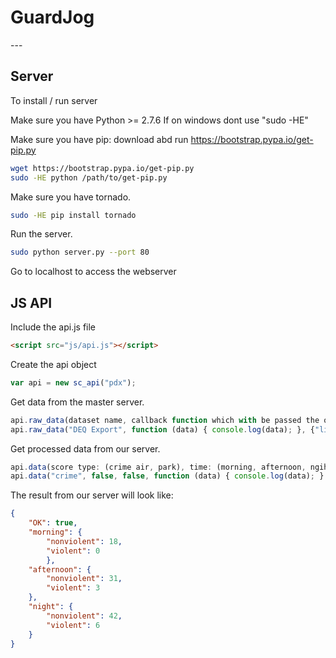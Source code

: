 <h1>GuardJog</h1>
---

Server
---

To install / run server

Make sure you have Python >= 2.7.6
If on windows dont use "sudo -HE"

Make sure you have pip: download abd run https://bootstrap.pypa.io/get-pip.py
```bash
wget https://bootstrap.pypa.io/get-pip.py
sudo -HE python /path/to/get-pip.py
```
Make sure you have tornado.

```bash
sudo -HE pip install tornado
```
Run the server.
```bash
sudo python server.py --port 80
```
Go to localhost to access the webserver

JS API
---

Include the api.js file
```html
<script src="js/api.js"></script>
```
Create the api object
```javascript
var api = new sc_api("pdx");
```
Get data from the master server.

```javascript
api.raw_data(dataset name, callback function which with be passed the object, query params as object );
api.raw_data("DEQ Export", function (data) { console.log(data); }, {"limit": 100} );
```
Get processed data from our server.

```javascript
api.data(score type: (crime air, park), time: (morning, afternoon, ngiht), station id, callback function which with be passed the object );
api.data("crime", false, false, function (data) { console.log(data); } );
```

The result from our server will look like:

```json
{
    "OK": true,
    "morning": {
        "nonviolent": 18,
        "violent": 0
        },
    "afternoon": {
        "nonviolent": 31,
        "violent": 3
    },
    "night": {
        "nonviolent": 42,
        "violent": 6
    }
}
```

